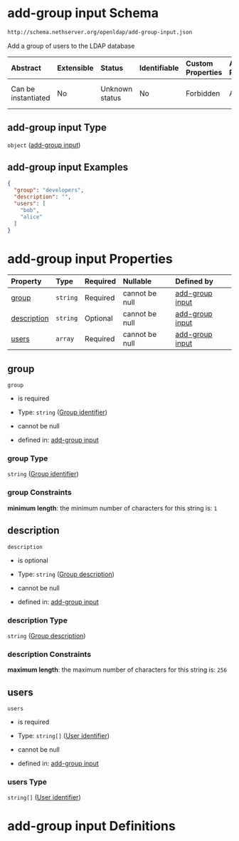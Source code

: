 # add-group input Schema

```txt
http://schema.nethserver.org/openldap/add-group-input.json
```

Add a group of users to the LDAP database

| Abstract            | Extensible | Status         | Identifiable | Custom Properties | Additional Properties | Access Restrictions | Defined In                                                                   |
| :------------------ | :--------- | :------------- | :----------- | :---------------- | :-------------------- | :------------------ | :--------------------------------------------------------------------------- |
| Can be instantiated | No         | Unknown status | No           | Forbidden         | Allowed               | none                | [add-group-input.json](openldap/add-group-input.json "open original schema") |

## add-group input Type

`object` ([add-group input](add-group-input.md))

## add-group input Examples

```json
{
  "group": "developers",
  "description": "",
  "users": [
    "bob",
    "alice"
  ]
}
```

# add-group input Properties

| Property                    | Type     | Required | Nullable       | Defined by                                                                                                                                              |
| :-------------------------- | :------- | :------- | :------------- | :------------------------------------------------------------------------------------------------------------------------------------------------------ |
| [group](#group)             | `string` | Required | cannot be null | [add-group input](add-group-input-properties-group-identifier.md "http://schema.nethserver.org/openldap/add-group-input.json#/properties/group")        |
| [description](#description) | `string` | Optional | cannot be null | [add-group input](add-group-input-properties-group-description.md "http://schema.nethserver.org/openldap/add-group-input.json#/properties/description") |
| [users](#users)             | `array`  | Required | cannot be null | [add-group input](add-group-input-properties-group-members.md "http://schema.nethserver.org/openldap/add-group-input.json#/properties/users")           |

## group



`group`

* is required

* Type: `string` ([Group identifier](add-group-input-properties-group-identifier.md))

* cannot be null

* defined in: [add-group input](add-group-input-properties-group-identifier.md "http://schema.nethserver.org/openldap/add-group-input.json#/properties/group")

### group Type

`string` ([Group identifier](add-group-input-properties-group-identifier.md))

### group Constraints

**minimum length**: the minimum number of characters for this string is: `1`

## description



`description`

* is optional

* Type: `string` ([Group description](add-group-input-properties-group-description.md))

* cannot be null

* defined in: [add-group input](add-group-input-properties-group-description.md "http://schema.nethserver.org/openldap/add-group-input.json#/properties/description")

### description Type

`string` ([Group description](add-group-input-properties-group-description.md))

### description Constraints

**maximum length**: the maximum number of characters for this string is: `256`

## users



`users`

* is required

* Type: `string[]` ([User identifier](add-group-input-properties-group-members-user-identifier.md))

* cannot be null

* defined in: [add-group input](add-group-input-properties-group-members.md "http://schema.nethserver.org/openldap/add-group-input.json#/properties/users")

### users Type

`string[]` ([User identifier](add-group-input-properties-group-members-user-identifier.md))

# add-group input Definitions
